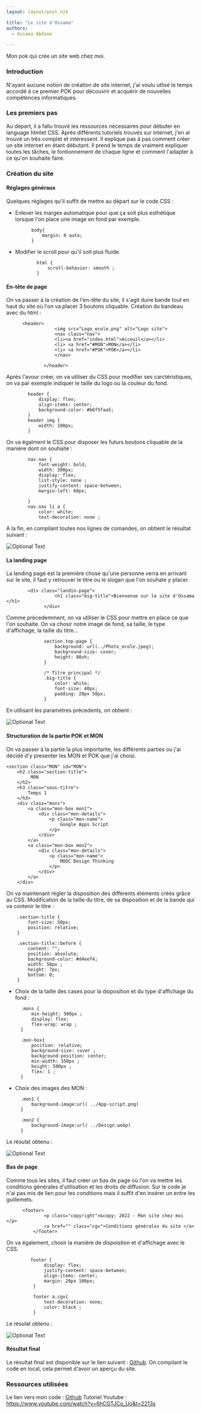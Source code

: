 ```yaml
---
layout: layout/post.njk

title: "Le site d'Ossama"
authors:
  - Ossama Abdane

---
```


<!-- début résumé -->
Mon pok qui crée un site web chez moi.
<!-- fin résumé -->

### Introduction 
N'ayant aucune notion de création de site internet, j'ai voulu utlisé le temps accordé à ce premier POK pour découvrir et acquérir de nouvelles compétences informatiques. 

### Les premiers pas
Au départ, il a fallu trouvé les ressources nécessaires pour débuter en language htmlet CSS. Après différents tutoriels trouvés sur internet, j'en ai trouvé un très complet et intéressent. 
Il explique pas à pas comment créer un site internet en étant débutant. Il prend le temps de vraiment expliquer toutes les tâches, le fontionnement de chaque ligne et comment l'adapter à ce qu'on souhaite faire.  

### Création du site

#### Réglages généraux 
 
Quelques réglages qu'il suffit de mettre au départ sur le code CSS :

- Enlever les marges automatique pour que ça soit plus esthétique lorsque l'on place une image en fond par exemple.

            body{
                margin: 0 auto;
            }

- Modifier le scroll pour qu'il soit plus fluide. 

              html {
                  scroll-behavior: smooth ;
              }


#### En-tête de page 

On va passer à la création de l'en-tête du site, il s'agit dune bande tout en haut du site où l'on va placer 3 boutons cliquable.
Création du bandeau avec du html :

          <header>
                      <img src="Logo_ecole.png" alt="Logo site"> 
                      <nav class="nav">
                      <li><a href="index.html">Acceuil</a></li>
                      <li> <a href="#MON">MON</a></li>
                      <li> <a href="#POK">POK</a></li>
                      </nav>

                  </header>

Après l'avour créer, on va utiliser du CSS pour modifier ses carctéristiques, on va par exemple indiquer le taille du logo ou la couleur du fond.

            header {
                display: flex;
                align-items: center;
                background-color: #b6f5faa5;
            }
            header img {
                width: 180px;
            } 

On va égalment le CSS pour disposer les futurs boutons cliquable de la manière dont on souhaite :

            nav.nav {
                font-weight: bold;
                width: 300px;
                display: flex;
                list-style: none ;
                justify-content: space-between;
                margin-left: 60px;

            }
            nav.nav li a {
                color: white;
                text-decoration: none ; 

A la fin, en compilant toutes nos lignes de comandes, on obtient le résultat suivant :

![Optional Text](Image1.png)


#### La landing page 

La landing page est la première chose qu'une personne verra en arrivant sur le site, il faut y retrouver le titre ou le slogan que l'on souhate y placer. 

            <div class="landin-page">
                      <h1 class="big-title">Bienvenue sur le site d'Ossama </h1>
                  </div>
                  
Comme précedemment, on va utiliser le CSS pour mettre en place ce que l'on souhaite. On va chosir notre image de fond, sa taille, le type d'affichage, la taille du titre...


                  section.top-page { 
                      background: url(../Photo_ecole.jpeg);
                      background-size: cover;
                      height: 80vh;
                  }

                  /* Titre principal */
                  .big-title {
                      color: white;
                      font-size: 40px;
                      padding: 20px 50px;
                  }

En utilisant les paramètres précedents, on obtient :

![Optional Text](Image2.png)

#### Structuration de la partie POK et MON

On va passer à la partie la plus importante, les différents parties ou j'ai décidé d'y presenter les MON et POK que j'ai choisi. 

    <section class="MON" id="MON">
        <h2 class="section-title">
             MON
        </h2>
        <h3 class="sous-titre">
            Temps 1 
        </h3>
        <div class="mons">
            <a class="mon-box mon1">
                <div class="mon-details">
                    <p class="mon-name">
                        Google Apps Script
                    </p>
                </div>
            </a>
            <a class="mon-box mon2">
                <div class="mon-details">
                    <p class="mon-name">
                        MOOC Design Thinking
                    </p>
                </div>
            </a>
        </div>

On va maintenant régler la disposition des différents éléments créés grâce au CSS. 
Modification de la taille du titre, de sa disposition et de la bande qui va contenir le titre : 

        .section-title {
            font-size: 50px;
            position: relative;
        }

        .section-title::before {
            content: "";
            position: absolute;
            background-color: #d4eef4;
            width: 50px ;
            height: 7px;
            bottom: 0;
        }
        
- Choix de la taille des cases pour la dsiposition et du type d'affichage du fond :

        .mons {
            min-height: 500px ;
            display: flex;
            flex-wrap: wrap ;
        }

        .mon-box{
            position: relative;
            background-size: cover ;
            background-position: center;
            min-width: 350px ;
            height: 500px ;
            flex: 1 ; 
        }

- Choix des images des MON :

        .mon1 {
            background-image:url( ../App-script.png)
        }

        .mon2 {
            background-image:url( ../Design.webp) 
        }


Le résulat obtenu :

![Optional Text](Image3.png)


#### Bas de page 

Comme tous les sites, il faut créer un bas de page où l'on va mettre les conditions générales d'utilisation et les droits de diffusion. Sur le code je n'ai pas mis de lien pour les conditions mais il suffit d'en insérer un entre les guillemets. 


          <footer>
                  <p class="copyright">&copy; 2022 - Mon site chez moi </p>
                  <a href="" class="cgv">Conditions générales du site </a>
              </footer>


On va également, chosir la manière de dispoistion et d'affichage avec le CSS.  

             footer {
                  display: flex;
                  justify-content: space-between;
                  align-items: center;
                  margin: 20px 100px;
              }

              footer a.cgv{
                  text-decoration: none;
                  color: black ;
              }

Le résulat obtenu :

![Optional Text](Image4.png)

#### Résultat final 

Le résultat final est disponible sur le lien suivant : [Github](https://github.com/ossamaabdane/Mon-site-chez-moi). On compilant le code en local, cela permet d'avoir un aperçu du site. 


### Ressources utilisées
Le lien vers mon code : [Github](https://github.com/ossamaabdane/Mon-site-chez-moi)
Tutoriel Youtube : https://www.youtube.com/watch?v=6hCGTJCo_Uo&t=2213s
